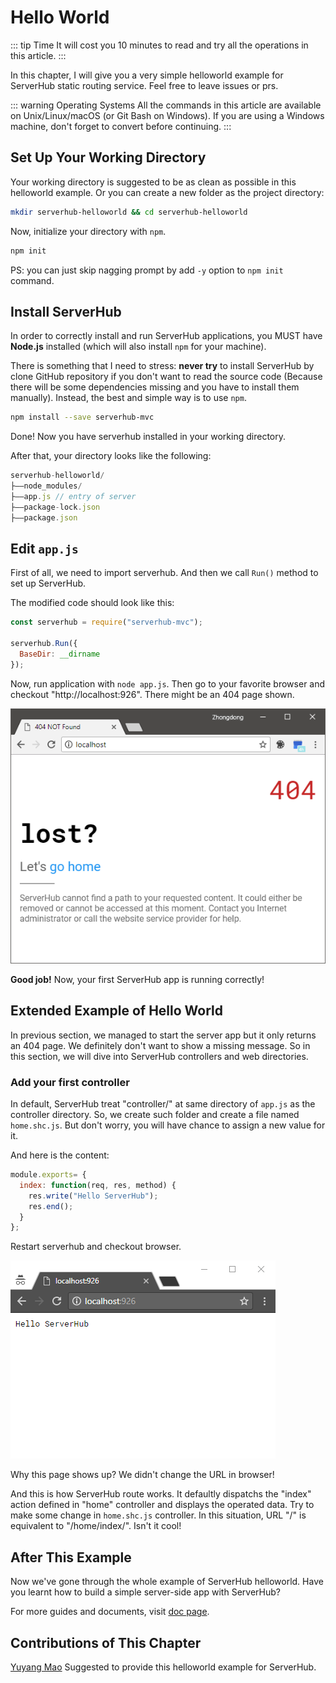 # Hello World

::: tip Time
It will cost you 10 minutes to read and try all the operations in this article.
:::

In this chapter, I will give you a very simple helloworld example for ServerHub static routing service. Feel free to leave issues or prs.

::: warning Operating Systems
All the commands in this article are available on Unix/Linux/macOS (or Git Bash on Windows). If you are using a Windows machine, don't forget to convert before continuing.
:::

## Set Up Your Working Directory

Your working directory is suggested to be as clean as possible in this helloworld example. Or you can create a new folder as the project directory:

```bash
mkdir serverhub-helloworld && cd serverhub-helloworld
```

Now, initialize your directory with `npm`.

```bash
npm init
```

PS: you can just skip nagging prompt by add `-y` option to `npm init` command.

## Install ServerHub

In order to correctly install and run ServerHub applications, you MUST have **Node.js** installed (which will also install `npm` for your machine).

There is something that I need to stress: **never try** to install ServerHub by clone GitHub repository if you don't want to read the source code (Because there will be some dependencies missing and you have to install them manually). Instead, the best and simple way is to use `npm`.

```bash
npm install --save serverhub-mvc
```

Done! Now you have serverhub installed in your working directory.

After that, your directory looks like the following:

```js
serverhub-helloworld/
├——node_modules/
├——app.js // entry of server
├——package-lock.json
├——package.json
```

## Edit `app.js`

First of all, we need to import serverhub. And then we call `Run()` method to set up ServerHub.

The modified code should look like this:

```js
const serverhub = require("serverhub-mvc");

serverhub.Run({
  BaseDir: __dirname
});
```

Now, run application with `node app.js`. Then go to your favorite browser and checkout "http://localhost:926". There might be an 404 page shown.

![404](/assets/helloworld-404.png)

**Good job!** Now, your first ServerHub app is running correctly!

## Extended Example of Hello World

In previous section, we managed to start the server app but it only returns an 404 page. We definitely don't want to show a missing message. So in this section, we will dive into ServerHub controllers and web directories.

### Add your first controller

In default, ServerHub treat "controller/" at same directory of `app.js` as the controller directory. So, we create such folder and create a file named `home.shc.js`. But don't worry, you will have chance to assign a new value for it.

And here is the content:

```js
module.exports= {
  index: function(req, res, method) {
    res.write("Hello ServerHub");
    res.end();
  }
};
```

Restart serverhub and checkout browser.

![helloworld-controller](/assets/helloworld-controller.png)

Why this page shows up? We didn't change the URL in browser!

And this is how ServerHub route works. It defaultly dispatchs the "index" action defined in "home" controller and displays the operated data. Try to make some change in `home.shc.js` controller. In this situation, URL "/" is equivalent to "/home/index/". Isn't it cool!

## After This Example

Now we've gone through the whole example of ServerHub helloworld. Have you learnt how to build a simple server-side app with ServerHub?

For more guides and documents, visit [doc page](/document/).

## Contributions of This Chapter

[Yuyang Mao](https://github.com/maoyuyang) Suggested to provide this helloworld example for ServerHub.
